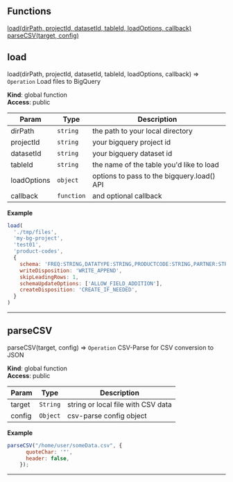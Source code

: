 ## Functions

<dl>
<dt>
    <a href="#load">load(dirPath, projectId, datasetId, tableId, loadOptions, callback)</a></dt>
<dt>
    <a href="#parseCSV">parseCSV(target, config)</a></dt>
</dl>

## load

load(dirPath, projectId, datasetId, tableId, loadOptions, callback) ⇒ <code>Operation</code>
Load files to BigQuery

**Kind**: global function  
**Access**: public  

| Param | Type | Description |
| --- | --- | --- |
| dirPath | <code>string</code> | the path to your local directory |
| projectId | <code>string</code> | your bigquery project id |
| datasetId | <code>string</code> | your bigquery dataset id |
| tableId | <code>string</code> | the name of the table you'd like to load |
| loadOptions | <code>object</code> | options to pass to the bigquery.load() API |
| callback | <code>function</code> | and optional callback |

**Example**  
```js
load(
  './tmp/files',
  'my-bg-project',
  'test01',
  'product-codes',
  {
    schema: 'FREQ:STRING,DATATYPE:STRING,PRODUCTCODE:STRING,PARTNER:STRING',
    writeDisposition: 'WRITE_APPEND',
    skipLeadingRows: 1,
    schemaUpdateOptions: ['ALLOW_FIELD_ADDITION'],
    createDisposition: 'CREATE_IF_NEEDED',
  }
)
```

* * *

## parseCSV

parseCSV(target, config) ⇒ <code>Operation</code>
CSV-Parse for CSV conversion to JSON

**Kind**: global function  
**Access**: public  

| Param | Type | Description |
| --- | --- | --- |
| target | <code>String</code> | string or local file with CSV data |
| config | <code>Object</code> | csv-parse config object |

**Example**  
```js
parseCSV("/home/user/someData.csv", {
	  quoteChar: '"',
	  header: false,
	});
```

* * *

